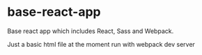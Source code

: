 # base-react-app

Base react app which includes React, Sass and Webpack.

Just a basic html file at the moment run with webpack dev server
